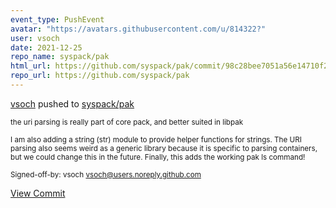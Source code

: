 ```yaml
---
event_type: PushEvent
avatar: "https://avatars.githubusercontent.com/u/814322?"
user: vsoch
date: 2021-12-25
repo_name: syspack/pak
html_url: https://github.com/syspack/pak/commit/98c28bee7051a56e14710f2aff6781428c1b4f7c
repo_url: https://github.com/syspack/pak
---
```


<a href='https://github.com/vsoch' target='_blank'>vsoch</a> pushed to <a href='https://github.com/syspack/pak' target='_blank'>syspack/pak</a>

<small>the uri parsing is really part of core pack, and better suited in libpak

I am also adding a string (str) module to provide helper functions for strings. The URI parsing
also seems weird as a generic library because it is specific to parsing containers, but we could
change this in the future. Finally, this adds the working pak ls command!

Signed-off-by: vsoch <vsoch@users.noreply.github.com></small>

<a href='https://github.com/syspack/pak/commit/98c28bee7051a56e14710f2aff6781428c1b4f7c' target='_blank'>View Commit</a>